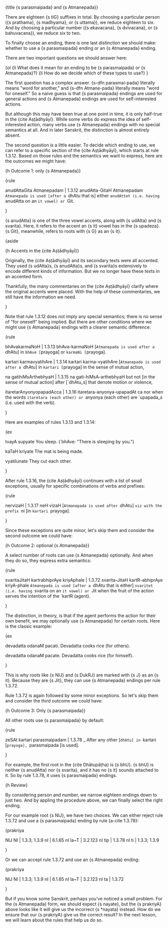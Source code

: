 {title {s parasmaipada} and {s Atmanepada}}

There are eighteen {s tiG} suffixes in total. By choosing a particular person
({s prathama}, {s madhyama}, or {s uttama}), we reduce eighteen to six. And by
choosing a particular number ({s ekavacana}, {s dvivacana}, or {s bahuvacana}),
we reduce six to two.

To finally choose an ending, there is one last distinction we should make:
whether to use a {s parasmaipada} ending or an {s Atmanepada} ending.

There are two important questions we should answer here:

{ol
    {li What does it mean for an ending to be {s parasmaipada} or {s
    Atmanepada}?}
    {li How do we decide which of these types to use?}
}

The first question has a complex answer. {s-dfn parasmai-pada} literally means
"word for another," and {s-dfn Atmane-pada} literally means "word for oneself."
So a naive guess is that {s parasmaipada} endings are used for general actions
and {s Atmanepada} endings are used for self-interested actions.

But although this may have been true at one point in time, it is only half-true
in the {cite Aṣṭādhyāyī}. While some verbs do express the idea of
self-interested action, many verbs use {s Atmanepada} endings with no special
semantics at all. And in later Sanskrit, the distinction is almost entirely
absent.

The second question is a little easier. To decide which ending to use, we can
refer to a specific section of the {cite Aṣṭādhyāyī}, which starts at rule
1.3.12. Based on those rules and the semantics we want to express, here are the
outcomes we might have:


{h Outcome 1: only {s Atmanepada}}

{rule

anudAttaGita Atmanepadam | 1.3.12 
anudAtta-GitaH Atmanepadam
`Atmanepada is used [after a `dhAtu that is] either `anudAttet (i.e. having
`anudAtta on an `it vowel) or `Git.

}

{s anudAtta} is one of the three vowel accents, along with {s udAtta} and {s
svarita}. Here, it refers to the accent an {s it} vowel has in the {s upadeza}.
{s Git}, meanwhile, refers to roots with {s G} as an {s it}.

{aside

{h Accents in the {cite Aṣṭādhyāyī}}

Originally, the {cite Aṣṭādhyāyī} and its secondary texts were all accented.
They used {s udAtta}s, {s anudAtta}s, and {s svarita}s extensively to encode
different kinds of information. But we no longer have these texts in an
accented form.

Thankfully, the many commentaries on the {cite Aṣṭādhyāyī} clarify where the
original accents were placed. With the help of these commentaries, we still have
the information we need.

}

Note that rule 1.3.12 does not imply any special semantics; there is no sense
of "for oneself" being implied. But there are other conditions where we might
use {s Atmanepada} endings with a clearer semantic difference:

{rule

bhAvakarmaNoH | 1.3.13 
bhAva-karmaNoH
[`Atmanepada is used after a `dhAtu] in `bhAve [`prayoga] or `karmaNi [`prayoga].

kartari karmavyatihAre | 1.3.14 
kartari karma-vyatihAre
[`Atmanepada is used after a `dhAtu] in `kartari [`prayoga] in the sense of
mutual action,

na gatihiMsArthebhyaH | 1.3.15
na gati-hiMsA-arthebhyaH
but not [in the sense of mutual action] after [`dhAtu_s] that denote motion or
violence,

itaretarAnyonyopapadAcca | 1.3.16
itaretara-anyonya-upapadAt ca
nor when the words `itaretara (each other) or `anyonya (each other) are
`upapada_s (i.e. used with the verb).

}

Here are examples of rules 1.3.13 and 1.3.14:

{ex

tvayA supyate
You sleep. (`bhAve: "There is sleeping by you.")

kaTaH kriyate
The mat is being made.

vyatilunate
They cut each other.

}

After rule 1.3.16, the {cite Aṣṭādhyāyī} continues with a list of small
exceptions, usually for specific combinations of verbs and prefixes:

{rule

nervizaH | 1.3.17
neH vizaH
[`Atmanepada is used after `dhAtu] `viz with the prefix `ni [in `kartari
`prayoga].

}

Since these exceptions are quite minor, let's skip them and consider the second
outcome we could have:


{h Outcome 2: optional {s Atmanepada}}

A select number of roots can use {s Atmanepada} optionally. And when they do
so, they express extra semantics:

{rule

svaritaJitaH kartrabhiprAye kriyAphale | 1.3.72 
svarita-JitaH kartR-abhiprAye kriyA-phale
`Atmanepada is used [after a `dhAtu that is either] `svaritet (i.e. having
`svarita on an `it vowel) or `Jit when the fruit of the action serves the
intention of the `kartR (agent).

}

The distinction, in theory, is that if the agent performs the action for their
own benefit, we may optionally use {s Atmanepada} for certain roots. Here is
the classic example:

{ex

devadatta odanaM pacati.
Devadatta cooks rice (for others).

devadatta odanaM pacate.
Devadatta cooks rice (for himself).

}

This is why roots like {s NIJ} and {s DukRJ} are marked with {s J} as an {s
it}. Because they are {s Jit}, they can use {s Atmanepada} endings per rule
1.3.72.


Rule 1.3.72 is again followed by some minor exceptions. So let's skip them and
consider the third outcome we could have:


{h Outcome 3: Only {s parasmaipada}}

All other roots use {s parasmaipada} by default:

{rule

zeSAt kartari parasmaipadam | 1.3.78 
_
After any other [`dhAtu] in `kartari [`prayoga], `parasmaipada [is used].

}

For example, the first root in the {cite Dhātupāṭha} is {s bhU}. {s bhU} is
neither {s anudAtta} nor {s svarita}, and it has no {s it} sounds attached to
it. So by rule 1.3.78, it uses {s parasmaipada} endings.


{h Review}

By considering person and number, we narrow eighteen endings down to just two.
And by appling the procedure above, we can finally select the right ending.

For our example root {s NIJ}, we have two choices. We can either reject rule
1.3.72 and use a {s parasmaipada} ending by rule {a-cite 1.3.78}:

{prakriya

NIJ
NI | 1.3.3; 1.3.9
nI | 6.1.65
nI la~T | 3.2.123
nI tip | 1.3.78
nI ti | 1.3.3; 1.3.9

}

Or we can accept rule 1.3.72 and use an {s Atmanepada} ending:

{prakriya

NIJ
NI | 1.3.3; 1.3.9
nI | 6.1.65
nI la~T | 3.2.123
nI ta | 1.3.72

}

But if you know some Sanskrit, perhaps you've noticed a small problem. For the
{s Atmanepada} form, we should expect {s nayate}, but the {s prakriyA} above
looks like it will give us the incorrect {s *nayata} instead. How do we ensure
that our {s prakriyA} give us the correct result? In the next lesson, we will
learn about the rules that help us do so.
